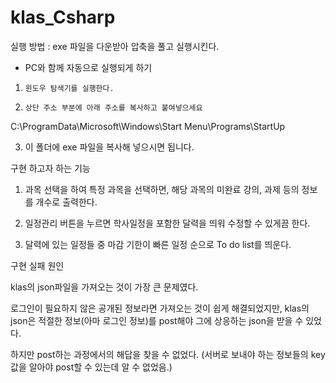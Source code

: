 # klas_Csharp

실행 방법 : exe 파일을 다운받아 압축을 풀고 실행시킨다.

+ PC와 함께 자동으로 실행되게 하기 
1.     윈도우 탐색기를 실행한다.
2.     상단 주소 부분에 아래 주소를 복사하고 붙여넣으세요

C:\ProgramData\Microsoft\Windows\Start Menu\Programs\StartUp

3. 이 폴더에 exe 파일을 복사해 넣으시면 됩니다.



 구현 하고자 하는 기능
1. 과목 선택을 하여 특정 과목을 선택하면, 해당 과목의 미완료 강의, 과제 등의 정보를 개수로 출력한다. 

2. 일정관리 버튼을 누르면 학사일정을 포함한 달력을 띄워 수정할 수 있게끔 한다.

3. 달력에 있는 일정들 중 마감 기한이 빠른 일정 순으로 To do list를 띄운다.


구현 실패 원인

klas의 json파일을 가져오는 것이 가장 큰 문제였다.

로그인이 필요하지 않은 공개된 정보라면 가져오는 것이 쉽게 해결되었지만, 
klas의 json은 적절한 정보(아마 로그인 정보)를 post해야 그에 상응하는 json을 받을 수 있었다.
 
하지만 post하는 과정에서의 해답을 찾을 수 없었다. 
(서버로 보내야 하는 정보들의 key값을 알아야 post할 수 있는데 알 수 없었음.)
